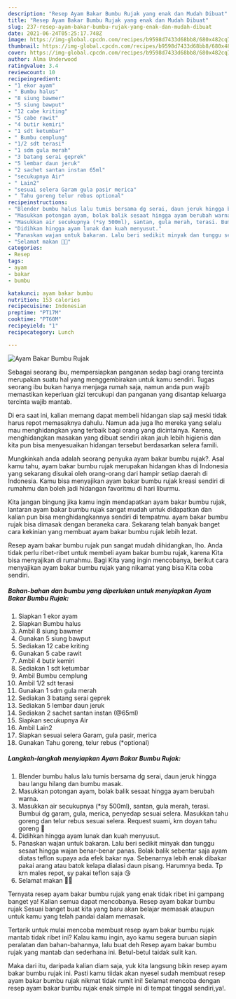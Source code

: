 ```yaml
---
description: "Resep Ayam Bakar Bumbu Rujak yang enak dan Mudah Dibuat"
title: "Resep Ayam Bakar Bumbu Rujak yang enak dan Mudah Dibuat"
slug: 237-resep-ayam-bakar-bumbu-rujak-yang-enak-dan-mudah-dibuat
date: 2021-06-24T05:25:17.748Z
image: https://img-global.cpcdn.com/recipes/b9598d7433d68bb8/680x482cq70/ayam-bakar-bumbu-rujak-foto-resep-utama.jpg
thumbnail: https://img-global.cpcdn.com/recipes/b9598d7433d68bb8/680x482cq70/ayam-bakar-bumbu-rujak-foto-resep-utama.jpg
cover: https://img-global.cpcdn.com/recipes/b9598d7433d68bb8/680x482cq70/ayam-bakar-bumbu-rujak-foto-resep-utama.jpg
author: Alma Underwood
ratingvalue: 3.4
reviewcount: 10
recipeingredient:
- "1 ekor ayam"
- " Bumbu halus"
- "8 siung bawmer"
- "5 siung bawput"
- "12 cabe kriting"
- "5 cabe rawit"
- "4 butir kemiri"
- "1 sdt ketumbar"
- " Bumbu cemplung"
- "1/2 sdt terasi"
- "1 sdm gula merah"
- "3 batang serai geprek"
- "5 lembar daun jeruk"
- "2 sachet santan instan 65ml"
- "secukupnya Air"
- " Lain2"
- "sesuai selera Garam gula pasir merica"
- " Tahu goreng telur rebus optional"
recipeinstructions:
- "Blender bumbu halus lalu tumis bersama dg serai, daun jeruk hingga bau langu hilang dan bumbu masak."
- "Masukkan potongan ayam, bolak balik sesaat hingga ayam berubah warna."
- "Masukkan air secukupnya (*sy 500ml), santan, gula merah, terasi. Bumbui dg garam, gula, merica, penyedap sesuai selera. Masukkan tahu goreng dan telur rebus sesuai selera. Request suami, krn doyan tahu goreng 🤭"
- "Didihkan hingga ayam lunak dan kuah menyusut."
- "Panaskan wajan untuk bakaran. Lalu beri sedikit minyak dan tunggu sesaat hingga wajan benar-benar panas. Bolak balik sebentar saja ayam diatas teflon supaya ada efek bakar nya. Sebenarnya lebih enak dibakar pakai arang atau batok kelapa dialasi daun pisang. Harumnya beda. Tp krn males repot, sy pakai teflon saja 😘"
- "Selamat makan 🍚🍗"
categories:
- Resep
tags:
- ayam
- bakar
- bumbu

katakunci: ayam bakar bumbu 
nutrition: 153 calories
recipecuisine: Indonesian
preptime: "PT17M"
cooktime: "PT60M"
recipeyield: "1"
recipecategory: Lunch

---
```



![Ayam Bakar Bumbu Rujak](https://img-global.cpcdn.com/recipes/b9598d7433d68bb8/680x482cq70/ayam-bakar-bumbu-rujak-foto-resep-utama.jpg)

Sebagai seorang ibu, mempersiapkan panganan sedap bagi orang tercinta merupakan suatu hal yang menggembirakan untuk kamu sendiri. Tugas seorang ibu bukan hanya menjaga rumah saja, namun anda pun wajib memastikan keperluan gizi tercukupi dan panganan yang disantap keluarga tercinta wajib mantab.

Di era  saat ini, kalian memang dapat membeli hidangan siap saji meski tidak harus repot memasaknya dahulu. Namun ada juga lho mereka yang selalu mau menghidangkan yang terbaik bagi orang yang dicintainya. Karena, menghidangkan masakan yang dibuat sendiri akan jauh lebih higienis dan kita pun bisa menyesuaikan hidangan tersebut berdasarkan selera famili. 



Mungkinkah anda adalah seorang penyuka ayam bakar bumbu rujak?. Asal kamu tahu, ayam bakar bumbu rujak merupakan hidangan khas di Indonesia yang sekarang disukai oleh orang-orang dari hampir setiap daerah di Indonesia. Kamu bisa menyajikan ayam bakar bumbu rujak kreasi sendiri di rumahmu dan boleh jadi hidangan favoritmu di hari liburmu.

Kita jangan bingung jika kamu ingin mendapatkan ayam bakar bumbu rujak, lantaran ayam bakar bumbu rujak sangat mudah untuk didapatkan dan kalian pun bisa menghidangkannya sendiri di tempatmu. ayam bakar bumbu rujak bisa dimasak dengan beraneka cara. Sekarang telah banyak banget cara kekinian yang membuat ayam bakar bumbu rujak lebih lezat.

Resep ayam bakar bumbu rujak pun sangat mudah dihidangkan, lho. Anda tidak perlu ribet-ribet untuk membeli ayam bakar bumbu rujak, karena Kita bisa menyajikan di rumahmu. Bagi Kita yang ingin mencobanya, berikut cara menyajikan ayam bakar bumbu rujak yang nikamat yang bisa Kita coba sendiri.

<!--inarticleads1-->

##### Bahan-bahan dan bumbu yang diperlukan untuk menyiapkan Ayam Bakar Bumbu Rujak:

1. Siapkan 1 ekor ayam
1. Siapkan  Bumbu halus
1. Ambil 8 siung bawmer
1. Gunakan 5 siung bawput
1. Sediakan 12 cabe kriting
1. Gunakan 5 cabe rawit
1. Ambil 4 butir kemiri
1. Sediakan 1 sdt ketumbar
1. Ambil  Bumbu cemplung
1. Ambil 1/2 sdt terasi
1. Gunakan 1 sdm gula merah
1. Sediakan 3 batang serai geprek
1. Sediakan 5 lembar daun jeruk
1. Sediakan 2 sachet santan instan (@65ml)
1. Siapkan secukupnya Air
1. Ambil  Lain2
1. Siapkan sesuai selera Garam, gula pasir, merica
1. Gunakan  Tahu goreng, telur rebus (*optional)




<!--inarticleads2-->

##### Langkah-langkah menyiapkan Ayam Bakar Bumbu Rujak:

1. Blender bumbu halus lalu tumis bersama dg serai, daun jeruk hingga bau langu hilang dan bumbu masak.
1. Masukkan potongan ayam, bolak balik sesaat hingga ayam berubah warna.
1. Masukkan air secukupnya (*sy 500ml), santan, gula merah, terasi. Bumbui dg garam, gula, merica, penyedap sesuai selera. Masukkan tahu goreng dan telur rebus sesuai selera. Request suami, krn doyan tahu goreng 🤭
1. Didihkan hingga ayam lunak dan kuah menyusut.
1. Panaskan wajan untuk bakaran. Lalu beri sedikit minyak dan tunggu sesaat hingga wajan benar-benar panas. Bolak balik sebentar saja ayam diatas teflon supaya ada efek bakar nya. Sebenarnya lebih enak dibakar pakai arang atau batok kelapa dialasi daun pisang. Harumnya beda. Tp krn males repot, sy pakai teflon saja 😘
1. Selamat makan 🍚🍗




Ternyata resep ayam bakar bumbu rujak yang enak tidak ribet ini gampang banget ya! Kalian semua dapat mencobanya. Resep ayam bakar bumbu rujak Sesuai banget buat kita yang baru akan belajar memasak ataupun untuk kamu yang telah pandai dalam memasak.

Tertarik untuk mulai mencoba membuat resep ayam bakar bumbu rujak mantab tidak ribet ini? Kalau kamu ingin, ayo kamu segera buruan siapin peralatan dan bahan-bahannya, lalu buat deh Resep ayam bakar bumbu rujak yang mantab dan sederhana ini. Betul-betul taidak sulit kan. 

Maka dari itu, daripada kalian diam saja, yuk kita langsung bikin resep ayam bakar bumbu rujak ini. Pasti kamu tiidak akan nyesel sudah membuat resep ayam bakar bumbu rujak nikmat tidak rumit ini! Selamat mencoba dengan resep ayam bakar bumbu rujak enak simple ini di tempat tinggal sendiri,ya!.

